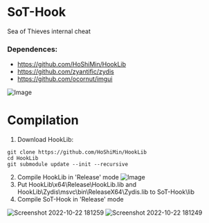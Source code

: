 # SoT-Hook
Sea of Thieves internal cheat

### Dependences:
- https://github.com/HoShiMin/HookLib
- https://github.com/zyantific/zydis
- https://github.com/ocornut/imgui


![Image](https://i.imgur.com/0p35UOI.png)


# Compilation
1. Download HookLib:
```
git clone https://github.com/HoShiMin/HookLib
cd HookLib
git submodule update --init --recursive
```
2. Compile HookLib in 'Release' mode
![Image](https://i.imgur.com/b7icyUa.png)
3. Put HookLib\x64\Release\HookLib.lib and HookLib\Zydis\msvc\bin\ReleaseX64\Zydis.lib to SoT-Hook\lib
4. Compile SoT-Hook in 'Release' mode


![Screenshot 2022-10-22 181259](https://user-images.githubusercontent.com/104174826/197364215-93c7ee61-cad0-43f2-9ed5-06fc6f2fbe05.png)
![Screenshot 2022-10-22 181249](https://user-images.githubusercontent.com/104174826/197364219-115b755b-20fe-46f6-b7c2-b7c9b6b9a4ab.png)
